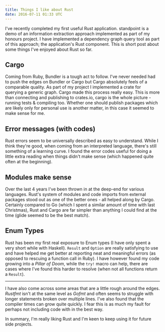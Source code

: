 ```yaml
---
title: Things I like about Rust
date: 2016-07-11 01:33 UTC
---
```


I've recently completed my first useful Rust application. standpoint is a demo of an information extraction approach implemented as part of my honours project. I have implemented a dependency graph query tool as part of this approach; the application's Rust component. This is short post about some things I've enjoyed about Rust so far.

## Cargo
Coming from Ruby, Bundler is a tough act to follow. I've never needed had to push the edges on Bundler or Cargo but Cargo absolutely feels of a comparable quality. As part of my project I implemented a crate for querying a generic graph. Cargo made this process really easy. This is more than connecting and publishing to crates.io, cargo is the whole picture - running tests & compiling too. Whether one should publish packages which are likely only for personal use is another matter, in this case it seemed to make sense for me.

## Error messages (with codes)
Rust errors seem to be universally described as easy to understand. While I think they're good, when coming from an interpreted language, there's still something of a learning curve. I found the error codes useful for doing a little extra reading when things didn't make sense (which happened quite often at the beginning).

## Modules make sense
Over the last 4 years I've been thrown in at the deep-end for various languages. Rust's system of modules and code imports from external packages stood out as one of the better ones - all helped along by Cargo. Certainly compared to Go (which I spent a similar amount of time with last Christmas), Rust and Cargo are far simpler than anything I could find at the time (glide seemed to be the best match).

## Enum Types
Rust has been my first real exposure to Enum types (I have only spent a very short while with Haskell). `Result` and `Option` are really satisfying to use and have helped me get better at reporting neat and meaningful errors (as opposed to rescuing a function call in Ruby). I have however found my code growing into a *Pillar of Doom*, while the `try!` macro can help, there are cases where I've found this harder to resolve (when not all functions return a `Result`).

***

I have also come across some areas that are a little rough around the edges. *Rustfmt* isn't at the same level as *Gofmt* and often seems to struggle with longer statements broken over multiple lines. I've also found that the compiler times can grow quite quickly. I fear this is as much my fault for perhaps not including code with in the best way.

In summary, I'm really liking Rust and I'm keen to keep using it for future side projects.
